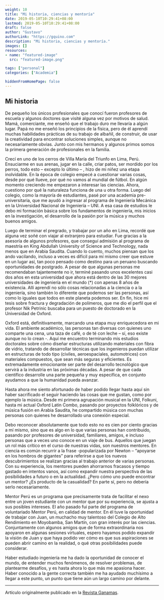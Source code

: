 ```yaml
---
weight: 10
title: "Mi historia, ciencias y mentoría"
date: 2019-05-10T10:29:41+08:00
lastmod: 2019-05-10T10:29:41+08:00
draft: false
author: "Gustavo"
authorLink: "https://gquino.com"
description: "Mi historia, ciencias y mentoría."
images: []
resources:
- name: "featured-image"
  src: "featured-image.png"

tags: ["personal"]
categories: ["Academia"]

hiddenFromHomePage: false
---
```



## Mi historia

De pequeño los únicos profesionales que conocí fueron profesores de escuela y algunos doctores que visité alguna vez por motivos de salud. Mamá, comerciante, me enseñó que el trabajo duro me llevaría a algún lugar. Papá no me enseñó los principios de la física, pero de él aprendí muchas habilidades prácticas de su trabajo de albañil, de construir, de usar la creatividad para encontrar soluciones simples, aunque no necesariamente obvias. Junto con mis hermanos y algunos primos somos la primera generación de profesionales en la familia.

Crecí en uno de los cerros de Villa María del Triunfo en Lima, Perú. Ensuciarme en sus arenas, jugar en la calle, criar patos, ser mordido por los perros, todo esto – excepto lo último – , hizo de mi niñez una etapa inolvidable. En la época de colegio empecé a cuestionar varias cosas, desde por qué llueve, por qué no vamos al mundial de fútbol. En algún momento creciendo me empezaron a interesar las ciencias. Ahora, cuestiono por qué la naturaleza funciona de una u otra forma. Luego del colegio, como la mayoría de estudiantes, pasé por una academia pre-universitaria, que me ayudó a ingresar al programa de Ingeniería Mecánica en la Universidad Nacional de Ingeniería – UNI. A esa casa de estudios le debo mi formación básica sobre los fundamentos de ingeniería, mis inicios en la investigación, el desarrollo de la pasión por la música y muchos buenos amigos.

Luego de terminar el pregrado, y trabajar por un año en Lima, recordé que alguna vez soñé con viajar al extranjero para estudiar. Fue gracias a la asesoría de algunos profesores, que conseguí admisión al programa de maestría en King Abdullah University of Science and Technology, nada menos que en Arabia Saudita. Cuando lo cuento, muchos piensan que los ando vacilando, incluso a veces es difícil para mí mismo creer que estuve en un lugar así, tan poco pensado como destino para un peruano buscando oportunidades de postgrado. A pesar de que algunas personas me recomendaban tajantemente no ir, terminé pasando unos excelentes casi dos años en esta universidad que ahora está dentro de las 30 mejores universidades de ingeniería en el mundo (*) con apenas 8 años de existencia. Allí aprendí no sólo cosas relacionadas a la ciencia o a la ingeniería, sino también lo diferente que podemos ser las personas, así como lo iguales que todos en este planeta podemos ser. En fin, hice mi tesis sobre fractura y degradación de polímeros, que me dio el perfil que el profesor Nik Petrinic buscaba para un puesto de doctorado en la Universidad de Oxford.

Oxford está, definitivamente, marcando una etapa muy enriquecedora en mi vida. El ambiente académico, las personas tan diversas con quienes uno comparte una cena, una taza de café, o de té con leche – sí, eso existe aunque no lo crean -. Aquí me encuentro terminando mis estudios doctorales sobre cómo diseñar estructuras utilizando materiales con fibra de vidrio, tratando de desarrollar técnicas que los ingenieros puedan utilizar en estructuras de todo tipo (civiles, aeroespaciales, automotrices) con materiales compuestos, que sean más seguras y eficientes. Es extremadamente emocionante ser parte del desarrollo tecnológico que servirá a la industria en las próximas décadas. A pesar de que cada científico desarrolle una parte pequeña y muy específica, en conjunto ayudamos a que la humanidad pueda avanzar.

Hasta ahora me siento afortunado de haber podido llegar hasta aquí sin haber sacrificado el seguir haciendo las cosas que me gustan, como por ejemplo la música. Desde mi primera agrupación musical en la UNI, Folkuni, hasta mi actual Oxford Latin Combo, pasando por proyectos folklóricos y de música fusión en Arabia Saudita, he compartido música con muchas personas con quienes he desarrollado una conexión especial.

Debo reconocer absolutamente que todo esto no es cien por ciento gracias a mí mismo, sino que es algo en lo que varias personas han contribuido, pasando por profesores de universidad, familiares, amigos, e incluso personas que a veces uno conoce en un viaje de bus. Aquellos que juegan un rol más crítico en el curso de nuestras vidas, son nuestros mentores. En ciencia es común recurrir a la frase -popularizada por Newton – “apoyarse en los hombros de gigantes” para referirse a que los nuevos descubrimientos se realizan gracias al trabajo anterior de varias personas. Con su experiencia, los mentores pueden ahorrarnos fracasos y tiempo gastado en intentos vanos, así como expandir nuestra perspectiva de las posibilidades a futuro o en la actualidad. ¿Pero cómo uno puede encontrar un mentor? ¿Es producto de la casualidad? En parte sí, pero no debería serlo necesariamente.

Mentor Perú es un programa que precisamente trata de facilitar el nexo entre un joven estudiante con un mentor que por su experiencia, se ajusta a sus posibles intereses. El año pasado fui parte del programa de voluntariado Mentor Perú, en calidad de mentor. En él tuve la oportunidad de trabajar con Juan, un muchacho muy talentoso del Colegio de Alto Rendimiento en Moyobamba, San Martín, con gran interés por las ciencias. Conjuntamente con algunos amigos que de forma extraordinaria nos apoyaron en algunas sesiones virtuales, espero hayamos podido expandir la visión de Juan y que haya podido ver cómo es que sus aspiraciones se pueden abrir camino en la realidad, o qué otras posibilidades puede considerar.

Haber estudiado ingeniería me ha dado la oportunidad de conocer el mundo, de entender muchos fenómenos, de resolver problemas, de plantearme desafíos, y es hasta ahora lo que más me apasiona hacer. Haber conocido a la gente correcta también me ha ayudado muchísimo a llegar a este punto, un punto que tiene aún un largo camino por delante.
___

Artículo originalmente publicado en la [Revista Ganamas](https://revistaganamas.com.pe/colum-mentoria/mi-historia-ciencias-y-mentoria/).
